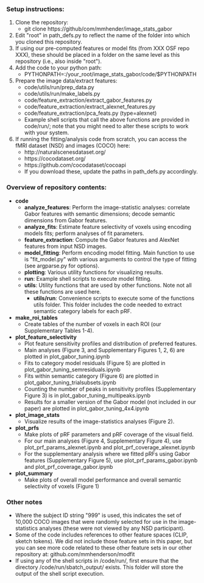 ### Setup instructions:
<ol>
  <li>Clone the repository: 
    <ul>
    <li> git clone https://github/com/mmhender/image_stats_gabor
    </ul>
  <li>Edit "root" in path_defs.py to reflect the name of the folder into which you cloned this repository.
  <li>If using our pre-computed features or model fits (from XXX OSF repo XXX), these should be placed in a folder on the same level as this repository (i.e., also inside "root").
  <li> Add the code to your python path:
    <ul>
    <li> PYTHONPATH=:/your_root/image_stats_gabor/code/$PYTHONPATH
    </ul>
  <li> Prepare the image data/extract features:
    <ul>
      <li> code/utils/run/prep_data.py
      <li> code/utils/run/make_labels.py
      <li> code/feature_extraction/extract_gabor_features.py
      <li> code/feature_extraction/extract_alexnet_features.py
      <li> code/feature_extraction/pca_feats.py (type=alexnet)
      <li> Example shell scripts that call the above functions are provided in code/run/; note that you might need to alter these scripts to work with your system.
    </ul>
  <li>If running the fitting/analysis code from scratch, you can access the fMRI dataset (NSD) and images (COCO) here:
  <ul>
    <li> http://naturalscenesdataset.org/
    <li> https://cocodataset.org/
    <li> https://github.com/cocodataset/cocoapi
    <li> If you download these, update the paths in path_defs.py accordingly.
   </ul>
 </ol>
 
 
### Overview of repository contents:
- <b>code</b>
  - <b>analyze_features</b>: Perform the image-statistic analyses: correlate Gabor features with semantic dimensions; decode semantic dimensions from Gabor features.
  - <b>analyze_fits</b>: Estimate feature selectivity of voxels using encoding models fits; perform analyses of fit parameters.
  - <b>feature_extraction</b>: Compute the Gabor features and AlexNet features from input NSD images.
  - <b>model_fitting</b>: Perform encoding model fitting. Main function to use is "fit_model.py" with various arguments to control the type of fitting (see argparse.py for options).
  - <b>plotting</b>: Various utility functions for visualizing results.
  - <b>run</b>: Example shell scripts to execute model fitting. 
  - <b>utils</b>: Utility functions that are used by other functions. Note not all these functions are used here.
    - <b>utils/run</b>: Convenience scripts to execute some of the functions utils folder. This folder includes the code needed to extract semantic category labels for each pRF.
- <b>make_roi_tables</b>
    - Create tables of the number of voxels in each ROI (our Supplementary Tables 1-4).
- <b>plot_feature_selectivity</b>
    - Plot feature sensitivity profiles and distribution of preferred features.
    - Main analyses (Figure 3, and Supplementary Figures 1, 2, 6) are plotted in plot_gabor_tuning.ipynb
    - Fits to category model residuals (Figure 5) are plotted in plot_gabor_tuning_semresiduals.ipynb
    - Fits within semantic category (Figure 6) are plotted in plot_gabor_tuning_trialsubsets.ipynb
    - Counting the number of peaks in sensitivity profiles (Supplementary Figure 3) is in plot_gabor_tuning_multipeaks.ipynb
    - Results for a smaller version of the Gabor model (not included in our paper) are plotted in plot_gabor_tuning_4x4.ipynb
- <b>plot_image_stats</b>
    - Visualize results of the image-statistics analyses (Figure 2).
- <b>plot_prfs</b>
    - Make plots of pRF parameters and pRF coverage of the visual field.
    - For our main analyses (Figure 4, Supplementary Figure 4), use plot_prf_params_alexnet.ipynb and plot_prf_coverage_alexnet.ipynb
    - For the supplementary analysis where we fitted pRFs using Gabor features (Supplementary Figure 5), use plot_prf_params_gabor.ipynb and plot_prf_coverage_gabor.ipynb
- <b>plot_summary</b>
     - Make plots of overall model performance and overall semantic selectivity of voxels (Figure 1)
 
### Other notes
 - Where the subject ID string "999" is used, this indicates the set of 10,000 COCO images that were randomly selected for use in the image-statistics analyses (these were not viewed by any NSD participant).
 - Some of the code includes references to other feature spaces (CLIP, sketch tokens). We did not include those feature sets in this paper, but you can see more code related to these other feature sets in our other repository at: github.com/mmhenderson/modfit
 - If using any of the shell scripts in /code/run/, first ensure that the directory /code/run/sbatch_output/ exists. This folder will store the output of the shell script execution. 
 



